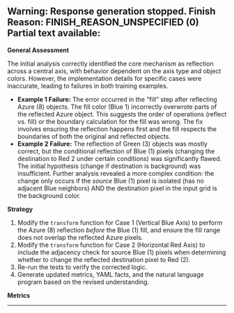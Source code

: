 Warning: Response generation stopped. Finish Reason: FINISH_REASON_UNSPECIFIED (0)
Partial text available:
---
**General Assessment**

The initial analysis correctly identified the core mechanism as reflection across a central axis, with behavior dependent on the axis type and object colors. However, the implementation details for specific cases were inaccurate, leading to failures in both training examples.

*   **Example 1 Failure:** The error occurred in the "fill" step after reflecting Azure (8) objects. The fill color (Blue 1) incorrectly overwrote parts of the reflected Azure object. This suggests the order of operations (reflect vs. fill) or the boundary calculation for the fill was wrong. The fix involves ensuring the reflection happens first and the fill respects the boundaries of both the original and reflected objects.
*   **Example 2 Failure:** The reflection of Green (3) objects was mostly correct, but the conditional reflection of Blue (1) pixels (changing the destination to Red 2 under certain conditions) was significantly flawed. The initial hypothesis (change if destination is background) was insufficient. Further analysis revealed a more complex condition: the change only occurs if the *source* Blue (1) pixel is isolated (has no adjacent Blue neighbors) AND the destination pixel in the input grid is the background color.

**Strategy**

1.  Modify the `transform` function for Case 1 (Vertical Blue Axis) to perform the Azure (8) reflection *before* the Blue (1) fill, and ensure the fill range does not overlap the reflected Azure pixels.
2.  Modify the `transform` function for Case 2 (Horizontal Red Axis) to include the adjacency check for source Blue (1) pixels when determining whether to change the reflected destination pixel to Red (2).
3.  Re-run the tests to verify the corrected logic.
4.  Generate updated metrics, YAML facts, and the natural language program based on the revised understanding.

**Metrics**

---
